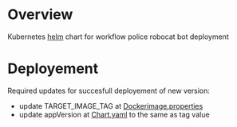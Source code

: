 # Overview
Kubernetes [helm](https://v2.helm.sh/) chart for workflow police robocat bot deployment

# Deployement
Required updates for succesfull deployement of new version:
* update TARGET\_IMAGE\_TAG at [Dockerimage.properties](../Dockerimage.properties)
* update appVersion at [Chart.yaml](Chart.yaml) to the same as tag value
